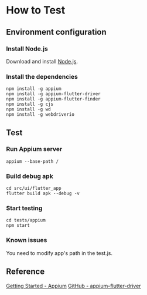 # How to Test

## Environment configuration

### Install Node.js

Download and install [Node.js](https://nodejs.org).

### Install the dependencies

```shell
npm install -g appium
npm install -g appium-flutter-driver
npm install -g appium-flutter-finder
npm install -g cjs
npm install -g wd
npm install -g webdriverio
```

## Test

### Run Appium server

```shell
appium --base-path /
```

### Build debug apk

```shell
cd src/ui/flutter_app
flutter build apk --debug -v
```

### Start testing

```shell
cd tests/appium
npm start
```

### Known issues

You need to modify app's path in the test.js.

## Reference

[Getting Started - Appium](http://appium.io/docs/en/about-appium/getting-started)
[GitHub - appium-flutter-driver](https://github.com/appium-userland/appium-flutter-driver)
